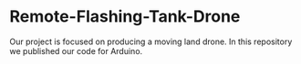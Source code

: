 # Remote-Flashing-Tank-Drone
Our project is focused on producing a moving land drone.
In this repository we published our code for Arduino.
